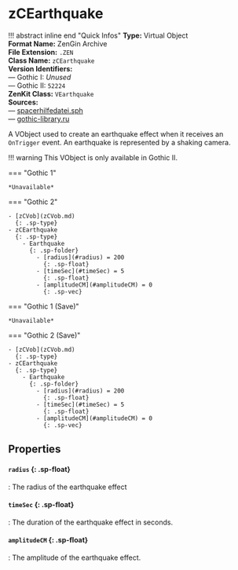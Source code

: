 # zCEarthquake

!!! abstract inline end "Quick Infos"
    **Type:** Virtual Object<br/>
    **Format Name:** ZenGin Archive<br/>
    **File Extension:** `.ZEN`<br/>
    **Class Name:** `zCEarthquake`<br/>
    **Version Identifiers:**<br />
    — Gothic I: *Unused*<br/>
    — Gothic II: `52224`<br/>
    **ZenKit Class:** `VEarthquake`<br/>
    **Sources:**<br/>
    — [spacerhilfedatei.sph](https://wiki.worldofgothic.de/doku.php?id=spacer:hilfedatei)<br/>
    — [gothic-library.ru](http://www.gothic-library.ru/publ/zcearthquake/1-1-0-516)


A VObject used to create an earthquake effect when it receives an `OnTrigger` event. An earthquake is represented
by a shaking camera.

!!! warning
    This VObject is only available in Gothic II.

=== "Gothic 1"

    *Unavailable*

=== "Gothic 2"

    - [zCVob](zCVob.md)
      {: .sp-type}
    - zCEarthquake
      {: .sp-type}
        - Earthquake
          {: .sp-folder}
            - [radius](#radius) = 200
              {: .sp-float}
            - [timeSec](#timeSec) = 5
              {: .sp-float}
            - [amplitudeCM](#amplitudeCM) = 0
              {: .sp-vec}

=== "Gothic 1 (Save)"

    *Unavailable*

=== "Gothic 2 (Save)"

    - [zCVob](zCVob.md)
      {: .sp-type}
    - zCEarthquake
      {: .sp-type}
        - Earthquake
          {: .sp-folder}
            - [radius](#radius) = 200
              {: .sp-float}
            - [timeSec](#timeSec) = 5
              {: .sp-float}
            - [amplitudeCM](#amplitudeCM) = 0
              {: .sp-vec}

## Properties

#### `radius` {: .sp-float}

:   The radius of the earthquake effect

#### `timeSec` {: .sp-float}

:   The duration of the earthquake effect in seconds.

#### `amplitudeCM` {: .sp-float}

:   The amplitude of the earthquake effect.
